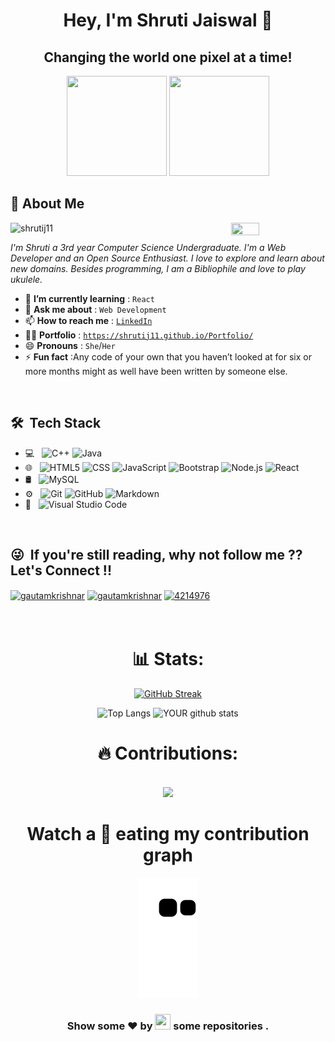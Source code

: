 <!-- <h1 align="center">Hey, I'm Shruti Jaiswal <img src="https://raw.githubusercontent.com/aemmadi/aemmadi/master/wave.gif" width="30px"></h1>  -->
<h1 align="center">Hey, I'm Shruti Jaiswal 👋</h1> 
<h2 align="center">Changing the world one pixel at a time!</h2>

<p align="center"> <img src="https://octodex.github.com/images/daftpunktocat-thomas.gif" height="160px" width="160px"> <img src="https://octodex.github.com/images/daftpunktocat-guy.gif" height="160px" width="160px"> </p>

## :wave: About Me
<img src="https://raw.githubusercontent.com/akshitagupta15june/akshitagupta15june/master/200w.webp" height=30% width=30% align="right">
<p align="left"> <img src="https://komarev.com/ghpvc/?username=shrutij11" alt="shrutij11" /> </p>

<p><i> I'm Shruti a 3rd year Computer Science Undergraduate. I'm a Web Developer and an Open Source Enthusiast. I love to explore and learn about new domains. Besides programming, I am a Bibliophile and love to play ukulele.</i></p>
<ul>
<li> 🌱 <b>I’m currently learning</b> :  <code>React</code></li>
<li> 💬 <b>Ask me about</b> : <code>Web Development</code></li>
<li> 📫 <b>How to reach me</b> : <code><a href="https://in.linkedin.com/in/shruti-jaiswal-4b8629208">LinkedIn</a></code></li>
<li> 👩‍💻 <b>Portfolio</b> : <code><a href="https://shrutij11.github.io/Portfolio/">https://shrutij11.github.io/Portfolio/</a></code></li>
<li> 😄 <b>Pronouns</b> : <code>She</code>/<code>Her</code></li>
<li> ⚡ <b>Fun fact</b> :Any code of your own that you haven’t looked at for six or more months might as well have been written by someone else. </li> 
</ul>


<br> 

## 🛠 &nbsp;Tech Stack

- 💻 &nbsp;
  ![C++](https://img.shields.io/badge/-C++-333333?style=flat&logo=C%2B%2B&logoColor=00599C)
  ![Java](https://img.shields.io/badge/-Java-333333?style=flat&logo=Java&logoColor=007396)
- 🌐 &nbsp;
  ![HTML5](https://img.shields.io/badge/-HTML5-333333?style=flat&logo=HTML5)
  ![CSS](https://img.shields.io/badge/-CSS-333333?style=flat&logo=CSS3&logoColor=1572B6)
  ![JavaScript](https://img.shields.io/badge/-JavaScript-333333?style=flat&logo=javascript)
  ![Bootstrap](https://img.shields.io/badge/-Bootstrap-333333?style=flat&logo=bootstrap&logoColor=563D7C)
  ![Node.js](https://img.shields.io/badge/-Node.js-333333?style=flat&logo=node.js)
  ![React](https://img.shields.io/badge/-React-333333?style=flat&logo=react)
- 🛢 &nbsp;
  ![MySQL](https://img.shields.io/badge/-MySQL-333333?style=flat&logo=mysql)
- ⚙️ &nbsp;
  ![Git](https://img.shields.io/badge/-Git-333333?style=flat&logo=git)
  ![GitHub](https://img.shields.io/badge/-GitHub-333333?style=flat&logo=github)
  ![Markdown](https://img.shields.io/badge/-Markdown-333333?style=flat&logo=markdown)
- 🔧 &nbsp;
  ![Visual Studio Code](https://img.shields.io/badge/-Visual%20Studio%20Code-333333?style=flat&logo=visual-studio-code&logoColor=007ACC)

<br/>



## 😜 &nbsp;If you're still reading, why not follow me ?? Let's Connect !!

<p align="left">

<a href="https://twitter.com/ShrutiJais11" target="blank"><img align="center" src="https://raw.githubusercontent.com/rahuldkjain/github-profile-readme-generator/master/src/images/icons/Social/twitter.svg" alt="gautamkrishnar" height="30" width="40" /></a>          <a href="https://in.linkedin.com/in/shruti-jaiswal-4b8629208" target="blank"><img align="center" src="https://raw.githubusercontent.com/rahuldkjain/github-profile-readme-generator/master/src/images/icons/Social/linked-in-alt.svg" alt="gautamkrishnar" height="30" width="40" /></a>       <a href="https://stackoverflow.com/users/17097453/shruti-jaiswal" target="blank"><img align="center" src="https://raw.githubusercontent.com/rahuldkjain/github-profile-readme-generator/master/src/images/icons/Social/stack-overflow.svg" alt="4214976" height="30" width="40" /></a>
<br/>
<br/>
<br/>



<center>
  
  <h1 align="center"> 📊 Stats: </h1>


[![GitHub Streak](https://github-readme-streak-stats.herokuapp.com/?user=shrutij11&theme=radical)](https://git.io/streak-stats)

![Top Langs](https://github-readme-stats.vercel.app/api/top-langs/?username=shrutij11&show_icons=true&theme=radical) ![YOUR github stats](https://github-readme-stats.vercel.app/api?username=shrutij11&show_icons=true&theme=radical)

  
<h1 align="center"> 🔥 Contributions: </h1>
<p align="center">
 
  <br>
  <a href="https://github.com/Ashutosh00710/github-readme-activity-graph">
    <img src="https://activity-graph.herokuapp.com/graph?username=shrutij11&theme=react-dark&hide_border=true">
  </a>
</p>
  
<h1 align = 'Center'>Watch a 🐍 eating my contribution graph</h1>
<p align="center">
  <img src="https://github.com/shrutij11/shrutij11/blob/output/github-contribution-grid-snake.svg" alt="snake"></center>
</p>


<h3 align="center">Show some ❤ by <img src="https://imgur.com/o7ncZFp.jpg" height=25px width=25px> some repositories .</h3>
</center>
